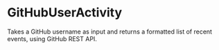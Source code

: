# GitHubUserActivity

Takes a GitHub username as input and returns a formatted list of recent events, using GitHub REST API.
